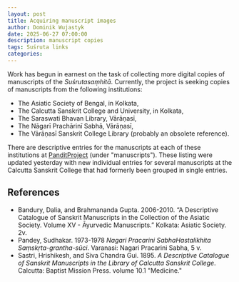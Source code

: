 ```yaml
---
layout: post
title: Acquiring manuscript images
author: Dominik Wujastyk
date: 2025-06-27 07:00:00
description: manuscript copies
tags: Suśruta links
categories: 
---
```


Work has begun in earnest on the task of collecting more digital copies of manuscripts of the *Suśrutasaṃhitā*.  Currently, the project is seeking copies of manuscripts from the following institutions:

* The Asiatic Society of Bengal, in Kolkata, 
* The Calcutta Sanskrit College and University, in Kolkata,
*  The Saraswati Bhavan Library, Vārāṇasī,
* The Nāgarī Prachārinī Sabhā, Vārāṇasī,
* The Vārāṇasī Sanskrit College Library (probably an obsolete reference).

There are descriptive entries for the manuscripts at each of these institutions at [PanditProject](https://panditproject.org/entity/42004/work) (under "manuscripts").   These listing were updated yesterday with new individual entries for several manuscripts at the Calcutta Sanskrit College that had formerly been grouped in single entries. 

##  References

* Bandury, Dalia, and Brahmananda Gupta. 2006-2010. “A Descriptive Catalogue of Sanskrit Manuscripts in the Collection of the Asiatic Society. Volume XV - Āyurvedic Manuscripts.” Kolkata: Asiatic Society. 2v.
* Pandey, Sudhakar. 1973-1978 *Nagari Pracarini SabhaHastalikhita Saṃskṛta-grantha-sūci*. Varanasi: Nagari Pracarini Sabha, 5 v.
* Sastri, Hrishikesh, and Siva Chandra Gui. 1895. *A Descriptive Catalogue of Sanskrit Manuscripts in the Library of Calcutta Sanskrit College*. Calcutta: Baptist Mission Press. volume 10.1 "Medicine."

